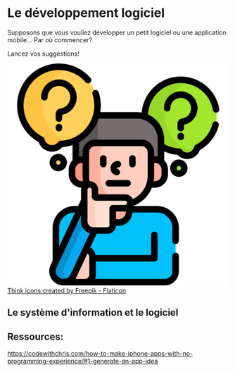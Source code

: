 # Le développement logiciel

Supposons que vous vouliez développer un petit logiciel ou une application mobile... Par où commencer? <br>

Lancez vos suggestions!

![think](img/think.png)
<a href="https://www.flaticon.com/free-icons/think" title="think icons">Think icons created by Freepik - Flaticon</a>




## Le système d'information et le logiciel




## Ressources:
https://codewithchris.com/how-to-make-iphone-apps-with-no-programming-experience/#1-generate-an-app-idea 
